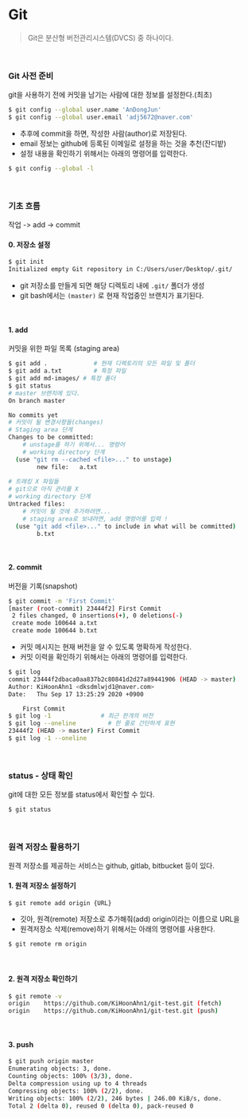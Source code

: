 # Git

> Git은 분산형 버전관리시스템(DVCS) 중 하나이다.

<br>

### Git 사전 준비

git을 사용하기 전에 커밋을 남기는 사람에 대한 정보를 설정한다.(최초)

```bash
$ git config --global user.name 'AnDongJun'
$ git config --global user.email 'adj5672@naver.com'
```

- 추후에 commit을 하면, 작성한 사람(author)로 저장된다.
- email 정보는 github에 등록된 이메일로 설정을 하는 것을 추천(잔디밭)
- 설정 내용을 확인하기 위해서는 아래의 명령어를 입력한다.

```bash
$ git config --global -l
```

<br>

### 기초 흐름

작업 -> add -> commit

#### 0. 저장소 설정

```bash
$ git init
Initialized empty Git repository in C:/Users/user/Desktop/.git/
```

- git 저장소를 만들게 되면 해당 디렉토리 내에 `.git/` 폴더가 생성
- git bash에서는 `(master)` 로 현재 작업중인 브랜치가 표기된다.

<br>

#### 1. add

커밋을 위한 파일 목록 (staging  area)

```bash
$ git add .             # 현재 디렉토리의 모든 파일 및 폴더
$ git add a.txt         # 특정 파일
$ git add md-images/ # 특정 폴더
$ git status
# master 브랜치에 있다.
On branch master

No commits yet
# 커밋이 될 변경사항들(changes)
# Staging area 단계
Changes to be committed:
    # unstage를 하기 위해서... 명령어
    # working directory 단계
  (use "git rm --cached <file>..." to unstage)
        new file:   a.txt
        
# 트래킹 X 파일들
# git으로 아직 관리를 X
# working directory 단계
Untracked files:
    # 커밋이 될 것에 추가하려면...
    # staging area로 보내려면, add 명령어를 입력 ! 
  (use "git add <file>..." to include in what will be committed)
        b.txt
```

<br>

#### 2. commit

버전을 기록(snapshot)

```bash
$ git commit -m 'First Commit'
[master (root-commit) 23444f2] First Commit
 2 files changed, 0 insertions(+), 0 deletions(-)
 create mode 100644 a.txt
 create mode 100644 b.txt
```

- 커밋 메시지는 현재 버전을 알 수 있도록 명확하게 작성한다.
- 커밋 이력을 확인하기 위해서는 아래의 명령어를 입력한다.

```bash
$ git log
commit 23444f2dbaca0aa837b2c80841d2d27a89441906 (HEAD -> master)
Author: KiHoonAhn1 <dksdmlwjd1@naver.com>
Date:   Thu Sep 17 13:25:29 2020 +0900

    First Commit
$ git log -1              # 최근 한개의 버전
$ git log --oneline         # 한 줄로 간단하게 표현
23444f2 (HEAD -> master) First Commit
$ git log -1 --oneline
```

<br>

### status - 상태 확인

git에 대한 모든 정보를 status에서 확인할 수 있다.

```bash
$ git status
```

<br>

### 원격 저장소 활용하기

원격 저장소를 제공하는 서비스는 github, gitlab, bitbucket 등이 있다.

#### 1. 원격 저장소 설정하기

```bash
$ git remote add origin {URL}
```

- 깃아, 원격(remote) 저장소로 추가해줘(add) origin이라는 이름으로 URL을
- 원격저장소 삭제(remove)하기 위해서는 아래의 명령어를 사용한다.

```bash
$ git remote rm origin
```

<br>

#### 2. 원격 저장소 확인하기

```bash
$ git remote -v
origin    https://github.com/KiHoonAhn1/git-test.git (fetch)
origin    https://github.com/KiHoonAhn1/git-test.git (push)
```

<br>

#### 3. push

```bash
$ git push origin master
Enumerating objects: 3, done.
Counting objects: 100% (3/3), done.
Delta compression using up to 4 threads
Compressing objects: 100% (2/2), done.
Writing objects: 100% (2/2), 246 bytes | 246.00 KiB/s, done.
Total 2 (delta 0), reused 0 (delta 0), pack-reused 0
```

